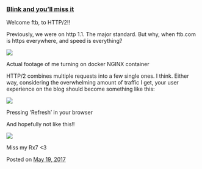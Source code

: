 
### [Blink and you’ll miss it](https://fazthebro.com/2017/05/19/blink-and-youll-miss-it/)

Welcome ftb, to HTTP/2!!

Previously, we were on http 1.1. The major standard. But why, when ftb.com is https everywhere, and speed is everything?

![](https://img.gifamerica.com/394a80a45274556900368d02b5631e43_dom-nos-gif-i-need-nos-gif_652-267.gif)

Actual footage of me turning on docker NGINX container

HTTP/2 combines multiple requests into a few single ones. I think. Either way, considering the overwhelming amount of traffic I get, your user experience on the blog should become something like this:

![](https://i.kinja-img.com/gawker-media/image/upload/s--tpj5Htrb--/c_scale,f_auto,fl_progressive,q_80,w_800/n3yjedrfnddjdqayokib.gif)

Pressing ‘Refresh’ in your browser

And hopefully not like this!!

![](https://media.giphy.com/media/K4OAHuXASluU0/giphy.gif)

Miss my Rx7 <3

Posted on [May 19, 2017](https://fazthebro.com/2017/05/19/things-ive-bought/)
